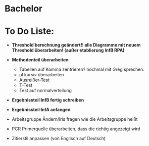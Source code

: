 # Bachelor

# To Do Liste:

* **Threshold berechnung geändert!! alle Diagramme mit neuem Threshold überarbeiten! (außer etablierung InfB RPA)**

* **Methodenteil überarbeiten**
   + Tabellen auf Komma zentrieren? nochmal mit Greg sprechen.
   + µl kursiv überarbeiten
   + Ausreißer-Test
   + T-Test
   + Test auf normalverteilung
 
* **Ergebnissteil InfB fertig schreiben**
* **Ergebnissteil InfA anfangen**
* Arbeitsgruppe Ändern/Iris fragen wie die Arbeitsgruppe heißt
* PCR Primerquelle überarbeiten, dass die richtig angezeigt wird
* Zitierstil anpassen (von Englisch auf Deutsch) 

